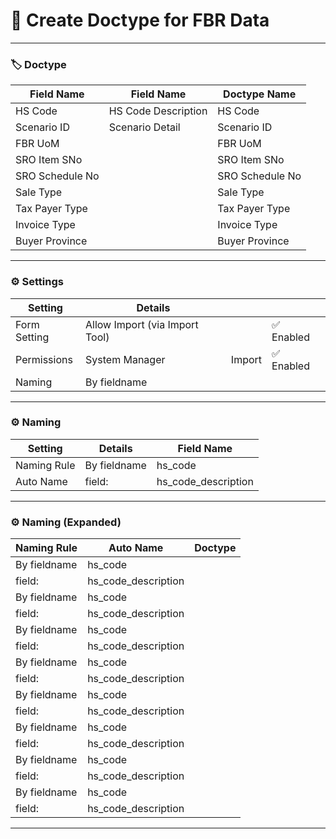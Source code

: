 # 🔹 Create Doctype for FBR Data

---

### 🏷️ Doctype


| Field Name         |  Field Name             | Doctype Name          |
|--------------------|-------------------------|-----------------------|
| HS Code            | HS Code Description     | HS Code               |
| Scenario ID        | Scenario Detail         | Scenario ID           |
| FBR UoM            |                         | FBR UoM               |
| SRO Item SNo       |                         | SRO Item SNo          |
| SRO Schedule No    |                         | SRO Schedule No       |
| Sale Type          |                         | Sale Type             |
| Tax Payer Type     |                         | Tax Payer Type        |
| Invoice Type       |                         | Invoice Type          |
| Buyer Province     |                         | Buyer Province        |




---

### ⚙️ Settings

| Setting      | Details                          |         |           |
|--------------|----------------------------------|---------|-----------|
| Form Setting | Allow Import (via Import Tool)   |         | ✅ Enabled |
| Permissions  | System Manager                   | Import  | ✅ Enabled |
| Naming       | By fieldname                     |         |           |

---

### ⚙️ Naming

| Setting      | Details        | Field Name            |
|--------------|---------------|-----------------------|
| Naming Rule  | By fieldname  | hs_code               |
| Auto Name    | field:        | hs_code_description   |

---

### ⚙️ Naming (Expanded)

| Naming Rule          | Auto Name            | Doctype   |
|----------------------|----------------------|-----------|
| By fieldname         | hs_code              |           |
| field:               | hs_code_description  |           |
| By fieldname         | hs_code              |           |
| field:               | hs_code_description  |           |
| By fieldname         | hs_code              |           |
| field:               | hs_code_description  |           |
| By fieldname         | hs_code              |           |
| field:               | hs_code_description  |           |
| By fieldname         | hs_code              |           |
| field:               | hs_code_description  |           |
| By fieldname         | hs_code              |           |
| field:               | hs_code_description  |           |
| By fieldname         | hs_code              |           |
| field:               | hs_code_description  |           |
| By fieldname         | hs_code              |           |
| field:               | hs_code_description  |           |

---
